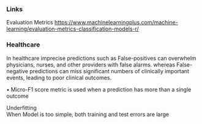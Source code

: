 ### Links
Evaluation Metrics https://www.machinelearningplus.com/machine-learning/evaluation-metrics-classification-models-r/ <br/>

### Healthcare
In healthcare imprecise predictions such as False-positives can overwhelm physicians, nurses, and other providers with false alarms. whereas False-negative predictions can miss significant numbers of clinically important events, leading to poor clinical outcomes.

• Micro-F1 score metric is used when a prediction has more than a single outcome

Underfitting <br/>
When Model is too simple, both training and test errors are large <br/>


